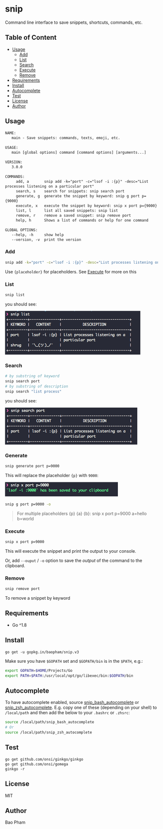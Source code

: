 snip
============
Command line interface to save snippets, shortcuts, commands, etc.

Table of Content
----------------
* [Usage](#usage)
    * [Add](#add)
    * [List](#list)
    * [Search](#search)
    * [Execute](#execute)
    * [Remove](#remove)
* [Requirements](#requirements)
* [Install](#install)
* [Autocomplete](#autocomplete)
* [Test](#test)
* [License](#license)
* [Author](#author)


Usage
--------
```
NAME:
   main - Save snippets: commands, texts, emoji, etc.

USAGE:
   main [global options] command [command options] [arguments...]

VERSION:
   3.0.0

COMMANDS:
     add, a       snip add -k="port" -c="lsof -i :{p}" -desc="List processes listening on a particular port"
     search, s    search for snippets: snip search port
     generate, g  generate the snippet by keyword: snip g port p={9000}
     execute, x   execute the snippet by keyword: snip x port p={9000}
     list, l      list all saved snippets: snip list
     remove, r    remove a saved snippet: snip remove port
     help, h      Shows a list of commands or help for one command

GLOBAL OPTIONS:
   --help, -h     show help
   --version, -v  print the version
```

### Add

```bash
snip add -k="port" -c="lsof -i :{p}" -desc="List processes listening on a particular port"
```

Use `{placeholder}` for placeholders. See [Execute](#execute) for more on this

### List

```bash
snip list
```

you should see:

![list](screenshots/list.png)

### Search

```bash
# by substring of keyword
snip search port
# by substring of description
snip search "list process"
```

you should see:

![search](screenshots/search.png)

### Generate

```bash
snip generate port p=9000
```

This will replace the placeholder `{p}` with `9000`:

![execute](screenshots/generate.png)

```bash
snip g port p=9000 -o
```

> For multiple placeholders {p} {a} {b}: snip x port p=9000 a=hello b=world

### Execute

```bash
snip x port p=9000
```

This will execute the snippet and print the output to your console.

Or, add `--ouput` / `-o` option to save the *output* of the command to the clipboard.

### Remove

```bash
snip remove port
```

To remove a snippet by keyword


Requirements
-------------
* Go ^1.8

Install
------
```
go get -u gopkg.in/baopham/snip.v3
```

Make sure you have `$GOPATH` set and `$GOPATH/bin` is in the `$PATH`, e.g.:

```bash
export GOPATH=$HOME/Projects/Go
export PATH=$PATH:/usr/local/opt/go/libexec/bin:$GOPATH/bin
```

Autocomplete
-----------

To have autocomplete enabled, source [snip_bash_autocomplete](autocomplete/snip_bash_autocomplete) or [snip_zsh_autocomplete](autocomplete/snip_zsh_autocomplete).
E.g. copy one of these (depending on your shell) to `/local/path` and then add the below to your `.bashrc` or `.zhsrc`:

```bash
source /local/path/snip_bash_autocomplete
# Or
source /local/path/snip_zsh_autocomplete
```

Test
----

```
go get github.com/onsi/ginkgo/ginkgo
go get github.com/onsi/gomega
ginkgo -r
```


License
--------
MIT

Author
-------
Bao Pham
